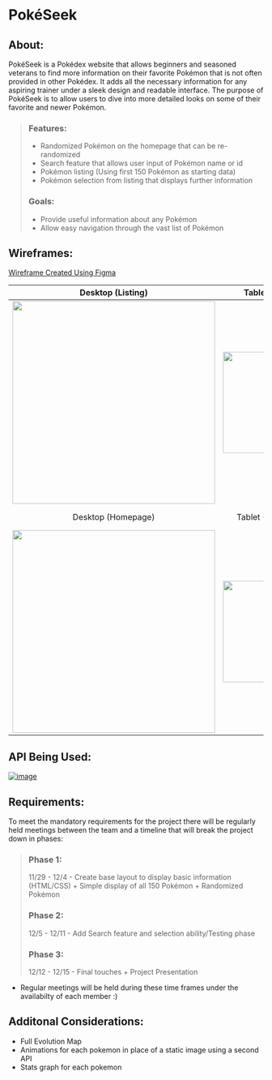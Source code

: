 # PokéSeek
## About:
PokéSeek is a Pokédex website that allows beginners and seasoned veterans to find more information on their favorite Pokémon that is not often provided in other Pokédex. It adds all the necessary information for any aspiring trainer under a sleek design and readable interface. The purpose of PokéSeek is to allow users to dive into more detailed looks on some of their favorite and newer Pokémon.

> ### Features:
> * Randomized Pokémon on the homepage that can be re-randomized
> * Search feature that allows user input of Pokémon name or id
> * Pokémon listing (Using first 150 Pokémon as starting data)
> * Pokémon selection from listing that displays further information
> ### Goals:
> * Provide useful information about any Pokémon
> * Allow easy navigation through the vast list of Pokémon

## Wireframes:
[Wireframe Created Using Figma](https://www.figma.com/file/zhlHmybwwZ6oVnql3n1rS5/Pokedex-Layout?node-id=0%3A1)

Desktop (Listing)         |        Tablet (Listing) | Mobile (Listing)  |
:-------------------------:|:-------------------------:|:------------------:
 <img src="https://user-images.githubusercontent.com/56780129/144083549-4f45b3d0-630c-4bac-a291-ad76b8de34eb.png" width="400">| <img src="https://user-images.githubusercontent.com/56780129/144083801-8c64197e-382e-490f-9f99-6d438906be82.png" width="200">  | <img src="https://user-images.githubusercontent.com/56780129/144083869-58d8e75c-d01a-4a17-9a1f-8c004de916fd.png" width="150">  |
Desktop (Homepage)                   |        Tablet (Homepage)            | Mobile (Homepage)          |
 <img src="https://user-images.githubusercontent.com/56780129/144084155-727d2bc6-dea3-4fe6-b7ae-6f5b3b961d91.png" width="400">| <img src="https://user-images.githubusercontent.com/56780129/144084207-f4bf7d7d-86b6-4891-bf9f-8ae2e7b15e36.png" width="200">  | <img src="https://user-images.githubusercontent.com/56780129/144084257-40b9278b-d0d6-40a9-b5fb-2bf76a21d880.png" width="150">  |


## API Being Used: 
[![image](https://user-images.githubusercontent.com/56780129/144080434-20412741-ce9f-4564-ba91-ae0653dc21f0.png)](https://pokeapi.co)

## Requirements:

To meet the mandatory requirements for the project there will be regularly held meetings between the team and a timeline that will break the project down in phases:
> ### Phase 1: 
> 11/29 - 12/4 - Create base layout to display basic information (HTML/CSS) + Simple display of all 150 Pokémon + Randomized Pokémon
> ### Phase 2:
> 12/5 - 12/11 - Add Search feature and selection ability/Testing phase
> ### Phase 3:
> 12/12 - 12/15 - Final touches + Project Presentation

* Regular meetings will be held during these time frames under the availabilty of each member :)

## Additonal Considerations: 
* Full Evolution Map
* Animations for each pokemon in place of a static image using a second API
* Stats graph for each pokemon

